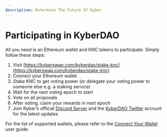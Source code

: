 ```yaml
---
description: Determine The Future Of Kyber
---
```


# Participating in KyberDAO

All you need is an Ethereum wallet and KNC tokens to participate. Simply follow these steps:

1. Visit [https://kyberswap.com/kyberdao/stake-knc](https://kyberswap.com/kyberdao/stake-knc)
2. Connect your Ethereum wallet
3. Stake KNC to get voting power (or delegate your voting power to someone else e.g. a staking service)
4. Wait for the next voting epoch to start
5. Vote on all proposals
6. After voting, claim your rewards in next epoch
7. Join Kyber’s official [Discord Server](https://discord.com/invite/kyberswap) and the [KyberDAO Twitter](https://twitter.com/kyberdao) account for the latest updates

For the list of supported wallets, please refer to the [Connect Your Wallet](../../../kyberswap-solutions/kyberswap-interface/user-guides/connect-your-wallet.md) user guide.
